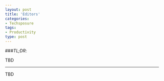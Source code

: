 ```yaml
---
layout: post
title: 'Editors'
categories:
- Techsposure
tags:
- Productivity
type: post
---
```


###*TL;DR*:

TBD

---

TBD
